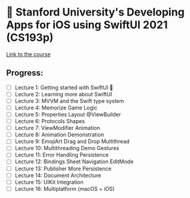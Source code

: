 # 🏫 Stanford University's Developing Apps for iOS using SwiftUI 2021 (CS193p)

[Link to the course](https://cs193p.sites.stanford.edu)

## Progress: 

- [ ] Lecture 1: Getting started with SwiftUI 🔄
- [ ] Lecture 2: Learning more about SwiftUI
- [ ] Lecture 3: MVVM and the Swift type system
- [ ] Lecture 4: Memorize Game Logic
- [ ] Lecture 5: Properties Layout @ViewBuilder
- [ ] Lecture 6: Protocols Shapes
- [ ] Lecture 7: ViewModifier Animation
- [ ] Lecture 8: Animation Demonstration
- [ ] Lecture 9: EmojiArt Drag and Drop Multithread
- [ ] Lecture 10: Multithreading Demo Gestures
- [ ] Lecture 11: Error Handling Persistence
- [ ] Lecture 12: Bindings Sheet Navigation EditMode
- [ ] Lecture 13: Publisher More Persistence
- [ ] Lecture 14: Document Architecture
- [ ] Lecture 15: UIKit Integration
- [ ] Lecture 16: Multiplatform (macOS + iOS)
